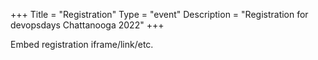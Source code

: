 +++
Title = "Registration"
Type = "event"
Description = "Registration for devopsdays Chattanooga 2022"
+++

<div style="width:100%; text-align:left;">

Embed registration iframe/link/etc.
</div></div>
</div>
